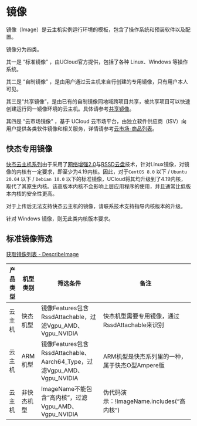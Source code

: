 

# 镜像

镜像（Image）是云主机实例运行环境的模板，包含了操作系统和预装软件以及配置。

镜像分为四类。

其一是 “标准镜像” ，由UCloud官方提供，包括了各种 Linux、Windows 等操作系统。

其二是 “自制镜像” ，是由用户通过云主机来自行创建的专用镜像，只有用户本人可见。

其三是“共享镜像”，是由已有的自制镜像同地域跨项目共享，被共享项目可以快速创建运行同一镜像环境的云主机。具体请参考[共享镜像](/uhost/guide/image/sharingimage.md)。

其四是 “云市场镜像” ，基于 UCloud 云市场平台，由独立软件供应商（ISV）向用户提供各类软件镜像和相关服务，详情请参考[云市场-商品列表](https://docs.ucloud.cn/umarketplace/description/product_list)。

## 快杰专用镜像

[快杰云主机系列](/uhost/introduction/uhost/type_new#机型)由于采用了[网络增强2.0](/uhost/introduction/feature/feature.md#特性)与[RSSD云盘](/uhost/introduction/disk#磁盘比对概览)技术，针对Linux镜像，对镜像的内核有一定要求，即至少为4.19内核。因此，对于`CentOS 8.0` 以下 / `Ubuntu 20.04` 以下 / `Debian 10.0` 以下的标准镜像，UCloud将其均升级到了4.19内核，取代了其原生内核。该高版本内核不会影响上层应用程序的使用，并且通常比低版本内核的安全性更高。

对于上传后无法支持快杰云主机的镜像，请联系技术支持指导内核版本的升级。

针对 Windows 镜像，则无此类内核版本要求。

## 标准镜像筛选

[获取镜像列表 - DescribeImage](https://docs.ucloud.cn/api/uhost-api/describe_image)

|产品类型 |机型类别 |筛选条件|备注|
|----------- |------------ |------------- |-----------------------|
|云主机|快杰机型|镜像Features包含RssdAttachable，过滤Vgpu_AMD、Vgpu_NVIDIA|快杰机型需要专用镜像，通过RssdAttachable来识别|
|云主机|ARM机型|镜像Features包含RssdAttachable、Aarch64_Type，过滤Vgpu_AMD、Vgpu_NVIDIA|ARM机型是快杰系列里的一种，属于快杰O型Ampere版|
|云主机|非快杰机型|ImageName不能包含“高内核”，过滤Vgpu_AMD、Vgpu_NVIDIA|伪代码演示：!ImageName.includes(“高内核”)|


